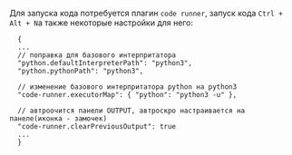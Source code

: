 Для запуска кода потребуется плагин `code runner`, запуск кода `Ctrl + Alt + N`а также некоторые настройки для него:  
``` 
  {
  ...
  // поправка для базового интерпритатора
  "python.defaultInterpreterPath": "python3",
  "python.pythonPath": "python3",
  
  // изменение базового интерпритатора python на python3
  "code-runner.executorMap": { "python": "python3 -u" },
  
  // автроочится панели OUTPUT, автроскро настраивается на панеле(иконка - замочек)
  "code-runner.clearPreviousOutput": true
  ...
  }
```
